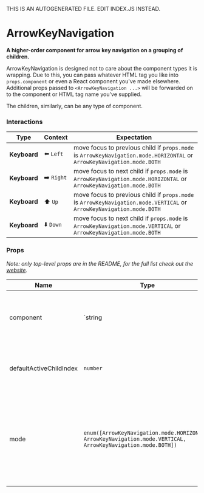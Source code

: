 THIS IS AN AUTOGENERATED FILE. EDIT INDEX.JS INSTEAD.

# ArrowKeyNavigation
__A higher-order component for arrow key navigation on a grouping of children.__

ArrowKeyNavigation is designed not to care about the component types it is wrapping. Due to this, you can pass
whatever HTML tag you like into `props.component` or even a React component you've made elsewhere. Additional
props passed to `<ArrowKeyNavigation ...>` will be forwarded on to the component or HTML tag name you've supplied.

The children, similarly, can be any type of component.

### Interactions

Type | Context | Expectation
---- | ------- | -----------
__Keyboard__ | ⬅️ `Left` | move focus to previous child if `props.mode` is `ArrowKeyNavigation.mode.HORIZONTAL` or `ArrowKeyNavigation.mode.BOTH`
__Keyboard__ | ➡️ `Right` | move focus to next child if `props.mode` is `ArrowKeyNavigation.mode.HORIZONTAL` or `ArrowKeyNavigation.mode.BOTH`
__Keyboard__ | ⬆️ `Up` | move focus to previous child if `props.mode` is `ArrowKeyNavigation.mode.VERTICAL` or `ArrowKeyNavigation.mode.BOTH`
__Keyboard__ | ⬇️ `Down` | move focus to next child if `props.mode` is `ArrowKeyNavigation.mode.VERTICAL` or `ArrowKeyNavigation.mode.BOTH`

### Props

_Note: only top-level props are in the README, for the full list check out the [website](http://boundless.js.org/ArrowKeyNavigation#props)._

Name | Type | Description | Required | Default Value
---- | ---- | ----------- | -------- | -------------
component | `string|func` | Any valid HTML tag name or a React component factory, anything that can be passed as the first argument to `React.createElement` | false | `'div'`
defaultActiveChildIndex | `number` | Allows for a particular child to be initially reachable via tabbing | false | `0`
mode | `enum([ArrowKeyNavigation.mode.HORIZONTAL, ArrowKeyNavigation.mode.VERTICAL, ArrowKeyNavigation.mode.BOTH])` | Controls when arrow key presses will be caught by component and result in the active item being incremented or decremented | false | `ArrowKeyNavigation.mode.BOTH`

